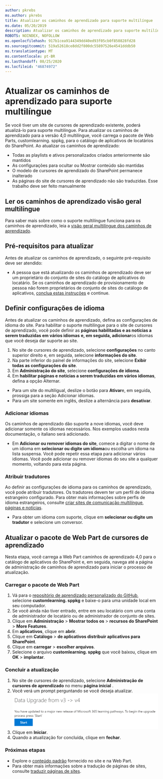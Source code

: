 ```yaml
---
author: pkrebs
ms.author: pkrebs
title: Atualizar os caminhos de aprendizado para suporte multilíngue
ms.date: 05/20/2019
description: Atualizar os caminhos de aprendizado para suporte multilíngue
ROBOTS: NOINDEX, NOFOLLOW
ms.openlocfilehash: 917b1cea9144349dd40ed93f05cb0f850828fd28
ms.sourcegitcommit: 519a52618ce8dd2f800dc55897526e4541dddb50
ms.translationtype: MT
ms.contentlocale: pt-BR
ms.lasthandoff: 08/25/2020
ms.locfileid: "46874972"
---
```

# <a name="update-learning-pathways-for-multilingual-support"></a>Atualizar os caminhos de aprendizado para suporte multilíngue
Se você tiver um site de cursores de aprendizado existente, poderá atualizá-lo para suporte multilíngue. Para atualizar os caminhos de aprendizado para a versão 4,0 multilíngue, você carrega o pacote de Web Parts, customlearning. sppkg, para o catálogo de aplicativos de locatários do SharePoint. Ao atualizar os caminhos de aprendizado:  

- Todas as playlists e ativos personalizados criados anteriormente são mantidos
- As configurações para ocultar ou Mostrar conteúdo são mantidas
- O modelo de cursores de aprendizado do SharePoint permanece inalterado
- As páginas do site de cursores de aprendizado não são traduzidas. Esse trabalho deve ser feito manualmente

## <a name="read-the-learning-pathways-multilingual-overview"></a>Ler os caminhos de aprendizado visão geral multilíngue
Para saber mais sobre como o suporte multilíngue funciona para os caminhos de aprendizado, leia a [visão geral multilíngue dos caminhos de aprendizado](custom_overview_ml.md). 

## <a name="prerequisites-to-update"></a>Pré-requisitos para atualizar
Antes de atualizar os caminhos de aprendizado, o seguinte pré-requisito deve ser atendido:
- A pessoa que está atualizando os caminhos de aprendizado deve ser um proprietário do conjunto de sites do catálogo de aplicativos do locatário. Se os caminhos de aprendizado de provisionamento de pessoa não forem proprietários de conjunto de sites do catálogo de aplicativos, [conclua estas instruções](addappadmin.md) e continue. 

## <a name="set-language-settings"></a>Definir configurações de idioma 
Antes de atualizar os caminhos de aprendizado, defina as configurações de idioma do site. Para habilitar o suporte multilíngue para o site de cursores de aprendizado, você pode definir as **páginas habilitadas e as notícias a serem traduzidas em vários idiomas** **e, em seguida, adicionar**os idiomas que você deseja dar suporte ao site.
1.  No site de cursores de aprendizado, selecione **configurações** no canto superior direito e, em seguida, selecione **informações do site**.
2.  Na parte inferior do painel de informações do site, selecione **Exibir todas as configurações do site**.
3.  Em **Administração do site**, selecione **configurações de idioma**.
4.  Em **habilitar páginas e notícias a serem traduzidas em vários idiomas**, defina a opção Alternar. 
- Para um site do multiligual, deslize o botão para **Ativar**e, em seguida, prossiga para a seção Adicionar idiomas. 
- Para um site somente em inglês, deslize a alternância para **desativar**.

### <a name="add-languages"></a>Adicionar idiomas
Os caminhos de aprendizado dão suporte a nove idiomas, você deve adicionar somente os idiomas necessários. Nos exemplos usados nesta documentação, o italiano será adicionado. 
- Em **Adicionar ou remover idiomas do site**, comece a digitar o nome de um idioma em **selecionar ou digite um idioma**ou escolha um idioma na lista suspensa. Você pode repetir essa etapa para adicionar vários idiomas. Você pode adicionar ou remover idiomas do seu site a qualquer momento, voltando para esta página.
 
### <a name="assign-translators"></a>Atribuir tradutores
Ao definir as configurações de idioma para os caminhos de aprendizado, você pode atribuir tradutores. Os tradutores devem ter um perfil de idioma estrangeiro configurado. Para obter mais informações sobre perfis de idioma estrangeiros, consulte [criar sites de comunicação multilíngue, páginas e notícias](https://support.office.com/article/2bb7d610-5453-41c6-a0e8-6f40b3ed750c).  
- Para obter um idioma com suporte, clique em **selecionar ou digite um tradutor** e selecione um conversor. 

## <a name="update-the-learning-pathways-web-part-package"></a>Atualizar o pacote de Web Part de cursores de aprendizado
Nesta etapa, você carrega a Web Part caminhos de aprendizado 4,0 para o catálogo de aplicativos do SharePoint e, em seguida, navega até a página de administração de caminhos de aprendizado para iniciar o processo de atualização.

### <a name="upload-the-web-part-package"></a>Carregar o pacote de Web Part
1.  Vá para o [repositório de aprendizado personalizado do GitHub](https://github.com/pnp/custom-learning-office-365/tree/master/webpart), selecione **customlearning. sppkg** e baixe-o para uma unidade local em seu computador. 
2.  Se você ainda não tiver entrado, entre em seu locatário com uma conta de administrador de locatário ou de administrador de conjunto de sites. 
3.  Clique em **Administração**  >  **Mostrar todos os**  >  **recursos do SharePoint**  >  **More Features**. 
4.  Em **aplicativos**, clique em **abrir**. 
5.  Clique em **Catálogo**  >  **de aplicativos distribuir aplicativos para SharePoint**. 
6.  Clique em **carregar**  >  **escolher arquivos**. 
7.  Selecione o arquivo **customlearning. sppkg** que você baixou, clique em **OK**  >  **implantar**. 

### <a name="complete-the-update"></a>Concluir a atualização
1.  No site de cursores de aprendizado, selecione **Administração de cursores de aprendizado** no menu **página inicial** . 
2.  Você verá um prompt perguntando se você deseja atualizar. 
![custom_update_adminprompt_ml.png](media/custom_update_adminprompt_ml.png)
3.  Clique em **Iniciar**. 
4. Quando a atualização for concluída, clique em **fechar**. 

### <a name="next-steps"></a>Próximas etapas
- Explore o [conteúdo padrão](custom_exploresite.md) fornecido no site e na Web Part.
- Para obter mais informações sobre a tradução de páginas de sites, consulte [traduzir páginas de sites](custom_translate_page_ml.md). 

